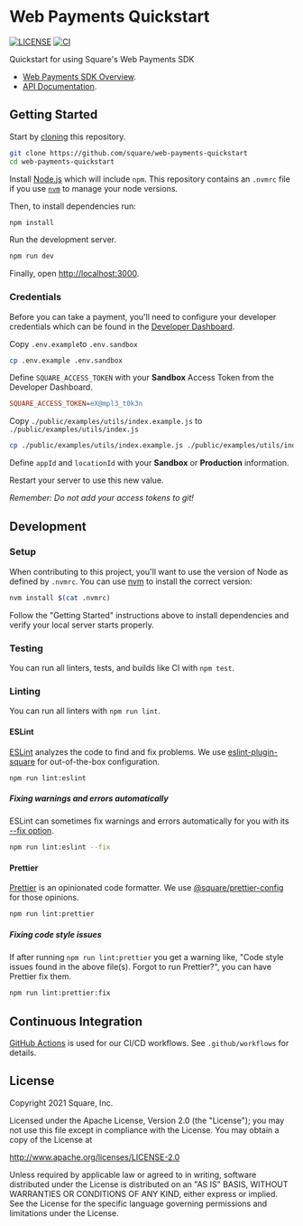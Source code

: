 # Web Payments Quickstart

[![LICENSE](https://img.shields.io/badge/license-Apache%202-blue.svg)](https://github.com/square/tpl-oss-js/blob/main/LICENSE)
[![CI](https://github.com/square/web-payments-quickstart/actions/workflows/ci.yml/badge.svg)](https://github.com/square/web-payments-quickstart/actions/workflows/ci.yml)

Quickstart for using Square's Web Payments SDK

- [Web Payments SDK Overview](https://developer.squareup.com/docs/web-payments/overview).
- [API Documentation](https://developer.squareup.com/reference/sdks/web/payments).

## Getting Started

Start by [cloning](https://docs.github.com/en/github/creating-cloning-and-archiving-repositories/cloning-a-repository) this repository.

```sh
git clone https://github.com/square/web-payments-quickstart
cd web-payments-quickstart
```

Install [Node.js](https://nodejs.org/en/about/releases/) which will include `npm`. This repository contains an `.nvmrc` file if you use [`nvm`](https://github.com/nvm-sh/nvm) to manage your node versions.

Then, to install dependencies run:

```sh
npm install
```

Run the development server.

```sh
npm run dev
```

Finally, open [http://localhost:3000](http://localhost:3000).

### Credentials

Before you can take a payment, you'll need to configure your developer credentials which can be found in the [Developer Dashboard](https://developer.squareup.com/apps).

Copy `.env.example`to `.env.sandbox`

```sh
cp .env.example .env.sandbox
```

Define `SQUARE_ACCESS_TOKEN` with your **Sandbox** Access Token from the Developer Dashboard.

```ini
SQUARE_ACCESS_TOKEN=eX@mpl3_t0k3n
```

Copy `./public/examples/utils/index.example.js` to `./public/examples/utils/index.js`

```sh
cp ./public/examples/utils/index.example.js ./public/examples/utils/index.js
```

Define `appId` and `locationId` with your **Sandbox** or **Production** information.

Restart your server to use this new value.

_Remember: Do not add your access tokens to git!_

## Development

### Setup

When contributing to this project, you'll want to use the version of Node as defined by `.nvmrc`. You can use [nvm](https://github.com/nvm-sh/nvm) to install the correct version:

```sh
nvm install $(cat .nvmrc)
```

Follow the "Getting Started" instructions above to install dependencies and verify your local server starts properly.

### Testing

You can run all linters, tests, and builds like CI with `npm test`.

### Linting

You can run all linters with `npm run lint`.

#### ESLint

[ESLint](https://eslint.org/) analyzes the code to find and fix problems. We use [eslint-plugin-square](https://github.com/square/eslint-plugin-square) for out-of-the-box configuration.

```sh
npm run lint:eslint
```

##### Fixing warnings and errors automatically

ESLint can sometimes fix warnings and errors automatically for you with its [--fix option](https://eslint.org/docs/user-guide/command-line-interface#fixing-problems).

```sh
npm run lint:eslint --fix
```

#### Prettier

[Prettier](https://prettier.io/) is an opinionated code formatter. We use [@square/prettier-config](https://github.com/square/prettier-config) for those opinions.

```sh
npm run lint:prettier
```

##### Fixing code style issues

If after running `npm run lint:prettier` you get a warning like, "Code style issues found in the above file(s). Forgot to run Prettier?", you can have Prettier fix them.

```sh
npm run lint:prettier:fix
```

## Continuous Integration

[GitHub Actions](https://docs.github.com/en/actions) is used for our CI/CD workflows. See `.github/workflows` for details.

## License

Copyright 2021 Square, Inc.

Licensed under the Apache License, Version 2.0 (the "License");
you may not use this file except in compliance with the License.
You may obtain a copy of the License at

http://www.apache.org/licenses/LICENSE-2.0

Unless required by applicable law or agreed to in writing, software
distributed under the License is distributed on an "AS IS" BASIS,
WITHOUT WARRANTIES OR CONDITIONS OF ANY KIND, either express or implied.
See the License for the specific language governing permissions and
limitations under the License.
